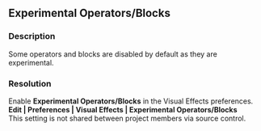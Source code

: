 ## Experimental Operators/Blocks
### Description
Some operators and blocks are disabled by default as they are experimental.

### Resolution
Enable **Experimental Operators/Blocks** in the Visual Effects preferences.  
**Edit | Preferences | Visual Effects | Experimental Operators/Blocks**  
This setting is not shared between project members via source control.